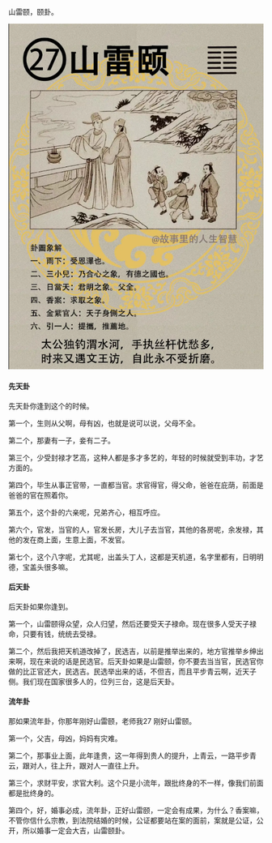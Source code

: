 山雷颐，颐卦。

![图片](../img/山雷颐.jpg)

#### 先天卦

先天卦你逢到这个的时候。

第一个，生则从父啊，母有凶，也就是说可以说，父母不全。

第二个，那妻有一子，妾有二子。

第三个，少受封禄才艺高，这种人都是多才多艺的，年轻的时候就受到丰功，才艺方面的。

第四个，毕生从事正官带，一直都当官。求官得官，得父命，爸爸在庇荫，前面是爸爸的官在照着你。

第五个，这个卦的六亲呢，兄弟齐心，相互呼应。

第六个，官发，当官的人，官发长房，大儿子去当官，其他的各房呢，余发禄，其他的发在商上面，生意上面，不发官。

第七个，这个八字呢，尤其呢，出盖头丁人，这都是天机道，名字里都有，日明明德，宝盖头很多嘛。

#### 后天卦

后天卦如果你逢到。

第一个，山雷颐得众望，众人归望，然后还要受天子禄命。现在很多人受天子禄命，只要有钱，统统去受禄。

第二个，然后我把天机道改掉了，民选吉，以前是推举出来的，地方官推举乡绅出来啊，现在来说的话是民选官。后天卦如果是山雷颐，你不要去当当官，民选官你做的比正官还大，民选吉。民选举出来的话，不但吉，而且平步青云啊，近天子侧。我们现在国家很多人的，位列三台，这是后天卦。

#### 流年卦

那如果流年卦，你那年刚好山雷颐，老师我27 刚好山雷颐。

第一个，父吉，母凶，妈妈有灾难。

第二个，那事业上面，此年逢贵，这一年得到贵人的提升，上青云，一路平步青云，跟对人，往上升，跟对人一直往上升。

第三个，求财平安，求官大利。这个只是小流年，跟批终身的不一样，像我们前面都是批终身的。

第四个，好，婚事必成，流年卦，正好山雷颐，一定会有成果，为什么？香案嘛，不管你信什么宗教，到法院结婚的时候，公证都要站在案的面前，案就是公证，公开，所以婚事一定会大吉，山雷颐卦。